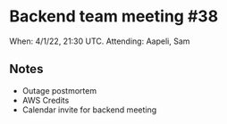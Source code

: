 # Backend team meeting #38

When: 4/1/22, 21:30 UTC.
Attending: Aapeli, Sam

## Notes

* Outage postmortem
* AWS Credits
* Calendar invite for backend meeting
